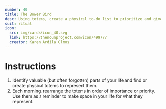 ```yaml
---
number: 40
title: The Bower Bird
desc: Using totems, create a physical to-do list to prioritize and give reverence to aspects of life that you tend to overlook.
suit: ritual
icon:
  src: img/cards/icon_40.svg
  link: https://thenounproject.com/icon/49977/
  creator: Karen Ardila Olmos
---
```

# Instructions
1. Identify valuable (but often forgotten) parts of your life and find or create physical totems to represent them.
2. Each morning, rearrange the totems in order of importance or priority. Use them as a reminder to make space in your life for what they represent.
